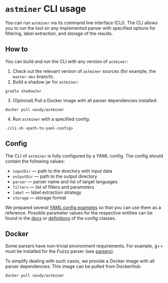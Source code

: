 # `astminer` CLI usage

You can run `astminer` via its command line interface (CLI).
The CLI allows you to run the tool on any implemented parser with specified options for filtering, label extraction, and storage of the results.

## How to
You can build and run the CLI with any version of `astminer`:
1. Check out the relevant version of `astminer` sources (for example, the `master-dev` branch).
2. Build a shadow jar for `astminer`:
```shell
gradle shadowJar 
```
3. (Optional) Pull a Docker image with all parser dependencies installed:
```shell
docker pull voudy/astminer
```
4. Run `astminer` with a specified config:
```shell
./cli.sh <path-to-yaml-config>
```

## Config

The CLI of `astminer` is fully configured by a YAML config.
The config should contain the following values:
- `inputDir` — path to the directory with input data
- `outputDir` — path to the output directory 
- `parser` — parser name and list of target languages
- `filters` — list of filters and parameters
- `label` — label extraction strategy
- `storage` — storage format

We prepared several [YAML config examples](../configs) so that you can use them as a reference. Possible parameter values for the respective entities can be found in the [docs](../docs) or [definitions](../src/main/kotlin/astminer/config/) of the config classes.

## Docker

Some parsers have non-trivial environment requirements.
For example, g++ must be installed for the Fuzzy parser (see [parsers](./parsers.md)).

To simplify dealing with such cases, we provide a Docker image with all parser dependencies.
This image can be pulled from DockerHub:
```shell
docker pull voudy/astminer
```
